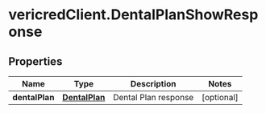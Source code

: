 # vericredClient.DentalPlanShowResponse

## Properties
Name | Type | Description | Notes
------------ | ------------- | ------------- | -------------
**dentalPlan** | [**DentalPlan**](DentalPlan.md) | Dental Plan response | [optional] 


